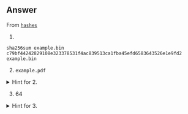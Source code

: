 ## Answer
From [`hashes`](./hashes.md)

1.
```console
sha256sum example.bin 
c79bf44242829108e323378531f4ac839513ca1fba45efd6583643526e1e9fd2  example.bin
```
2. `example.pdf`
<details>
  <summary>Hint for 2.</summary>
  
  ### Sign On The Dotted Line

  By definition, the digital signature for two files with the same content should be identical! So, let's just calculate the digital signature of the four files in question (`mystery.file`, `example.pdf`, `example.png`, and `example.bin`) and see which one matches.

  ```console
  $ sha256sum mystery.file example.pdf example.png example.bin 
3df79d34abbca99308e79cb94461c1893582604d68329a41fd4bec1885e6adb4  mystery.file
3df79d34abbca99308e79cb94461c1893582604d68329a41fd4bec1885e6adb4  example.pdf
52736997e12d66f7205d41d299be6b7c475ab914b98fe0d4cc6bf5d68481d6a8  example.png
c79bf44242829108e323378531f4ac839513ca1fba45efd6583643526e1e9fd2  example.bin
  ```

  ### Easy Mode

  If those four files are the files in the current directory, you can use the `*` [glob](https://tldp.org/LDP/abs/html/globbingref.html) to perform a `sha256sum` calculation and get the same result:

  ```console
  $ sha256sum *
c79bf44242829108e323378531f4ac839513ca1fba45efd6583643526e1e9fd2  example.bin
3df79d34abbca99308e79cb94461c1893582604d68329a41fd4bec1885e6adb4  example.pdf
52736997e12d66f7205d41d299be6b7c475ab914b98fe0d4cc6bf5d68481d6a8  example.png
3df79d34abbca99308e79cb94461c1893582604d68329a41fd4bec1885e6adb4  mystery.file
  ```

</details>


3. $64$
<details>
  <summary>Hint for 3.</summary>
  
  ### Two Wrongs Make a Byte
  There are 8 bits in one byte. There are 512 bits in the digital signature calculated by the `sha512sum` command-line tool. Therefore, the number of bytes in the digital sigature is equal to $512/8 = 64$. Boom.

</details>